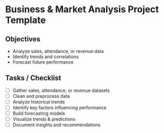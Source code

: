 # Business & Market Analysis Project Template

## Objectives
- Analyze sales, attendance, or revenue data
- Identify trends and correlations
- Forecast future performance

## Tasks / Checklist
- [ ] Gather sales, attendance, or revenue datasets
- [ ] Clean and preprocess data
- [ ] Analyze historical trends
- [ ] Identify key factors influencing performance
- [ ] Build forecasting models
- [ ] Visualize trends & predictions
- [ ] Document insights and recommendations
